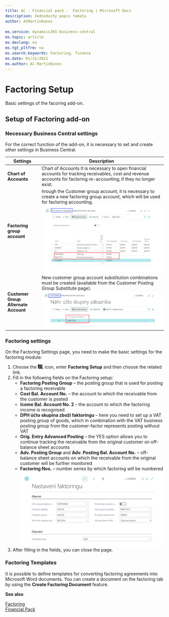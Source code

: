 ```yaml
---
title: AC - Financial pack -  Factoring | Microsoft Docs
description: Jednoduchy popis tematu
author: ACMartinKunes

ms.service: dynamics365-business-central
ms.topic: article
ms.devlang: na
ms.tgt_pltfrm: na
ms.search.keywords: Factoring, finance 
ms.date: 01/31/2021
ms.author: AC MartinKunes
---
```

# Factoring Setup

Basic settings of the facoring add-on.
## Setup of Factoring add-on
### Necessary Business Central settings

For the correct function of the add-on, it is necessary to set and create other settings in Business Central.

|Settings|Description|
|-|-|
|**Chart of Accounts**|Chart of Accounts It is necessary to open financial accounts for tracking receivables, cost and revenue accounts for factoring re-accounting; if they no longer exist.|
|**Factoring group account**|hrough the Customer group account, it is necessary to create a new factoring group account, which will be used for factoring accounting. ![Factoring groups](media/faktoring_setup_groupes.png)|
|**Customer Group Alternate Account**|New customer group account substitution combinations must be created (available from the Customer Posting Group Substitute page).![Substitute accounting groups for factoring](media/faktoring_setup_groupes_alt.png)|

### Factoring settings

On the Factoring Settings page, you need to make the basic settings for the factoring module:
1. Choose the ![Lightbulb that opens the Tell Me feature.](media/ui-search/search_small.png "Tell me what you want to do"), icon, enter **Factoring Setup** and then choose the related link.
2. Fill in the following fields on the Factoring setup:
   - **Factoring Posting Group** –  the posting group that is used for posting a factoring receivable
   - **Cost Bal. Account No.** – the account to which the receivable from the customer is posted
   - **Icome Bal. Account No. 2** – the account to which the factoring income is recognised
   - **DPH účto skupina zboží faktoringu** – here you need to set up a VAT posting group of goods, which in combination with the VAT business posting group from the customer-factor represents posting without VAT
   - **Orig. Entry Advanced Posting** – the YES option allows you to continue tracking the receivable from the original customer on off-balance sheet accounts
   - **Adv. Posting Group** and **Adv. Posting Bal. Account No.** – off-balance sheet accounts on which the receivable from the original customer will be further monitored
   - **Factoring Nos.** – number series by which factoring will be numbered   
      ![Factoring Setup](media/faktoring_setup.png)
3. After filling in the fields, you can close the page.

### Factoring Templates
It is possible to define templates for converting factoring agreements into Microsoft Word documents. You can create a document on the factoring tab by using the **Create Factoring Document** feature.


**See also**

[Factoring](factoring.md)  
[Financial Pack](finance-pack.md)
